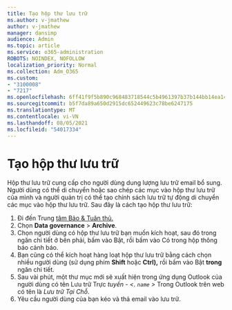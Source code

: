 ```yaml
---
title: Tạo hộp thư lưu trữ
ms.author: v-jmathew
author: v-jmathew
manager: dansimp
audience: Admin
ms.topic: article
ms.service: o365-administration
ROBOTS: NOINDEX, NOFOLLOW
localization_priority: Normal
ms.collection: Adm_O365
ms.custom:
- "3100008"
- "7217"
ms.openlocfilehash: 6ff41f9f5b890c968483718544c5b4961397b37b144bb14ea1451d7aac24ebb7
ms.sourcegitcommit: b5f7da89a650d2915dc652449623c78be6247175
ms.translationtype: MT
ms.contentlocale: vi-VN
ms.lasthandoff: 08/05/2021
ms.locfileid: "54017334"
---
```

# <a name="create-an-archive-mailbox"></a>Tạo hộp thư lưu trữ

Hộp thư lưu trữ cung cấp cho người dùng dung lượng lưu trữ email bổ sung. Người dùng có thể di chuyển hoặc sao chép các mục vào hộp thư lưu trữ của mình và người quản trị có thể tạo chính sách lưu trữ tự động di chuyển các mục vào hộp thư lưu trữ. Sau đây là cách tạo hộp thư lưu trữ:

1. Đi đến Trung [tâm Bảo & Tuân thủ.]( https://go.microsoft.com/fwlink/p/?linkid=2077143)
2. Chọn **Data governance**  >  **Archive**.
3. Chọn người dùng có hộp thư lưu trữ bạn muốn kích  hoạt,  sau đó trong ngăn chi tiết ở bên phải, bấm vào Bật, rồi bấm vào Có trong hộp thông báo cảnh báo.
4. Bạn cũng có thể kích hoạt hàng loạt hộp thư lưu trữ bằng cách chọn nhiều người dùng (sử dụng phím **Shift** hoặc **Ctrl),** rồi bấm vào Bật **trong** ngăn chi tiết.
5. Sau vài phút, một thư mục mới sẽ xuất hiện trong ứng dụng Outlook của người dùng có tên Lưu trữ Trực *tuyến - <. `name` >* Trong Outlook trên web có tên là *Lưu trữ Tại Chỗ*.
6. Yêu cầu người dùng của bạn kéo và thả email vào lưu trữ.
